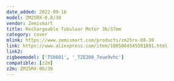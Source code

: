 ```yaml
---
date_added: 2022-09-16
model: ZM25RX-0.8/30
vendor: Zemismart
title: Rechargeable Tubuluar Motor 36/37mm
category: cover
mlink: https://www.zemismart.com/products/zm25rx-08-30
link: https://www.aliexpress.com/item/1005004545581891.html
link2: 
zigbeemodel: ['TS0601', '_TZE200_7eue9vhc']
compatible: [z2m]
z2m: ZM25RX-08/30
---
```

